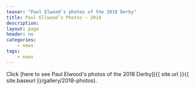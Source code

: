 ```yaml
---
teaser: "Paul Elwood's photos of the 2018 Derby"
title: Paul Ellwood’s Photos – 2018
description:
layout: page
header: no
categories:
    - news
tags:
    - news
---
```


Click [here to see Paul Elwood's photos of the 2018 Derby]({{ site.url }}{{ site.baseurl }}/gallery/2018-photos).
